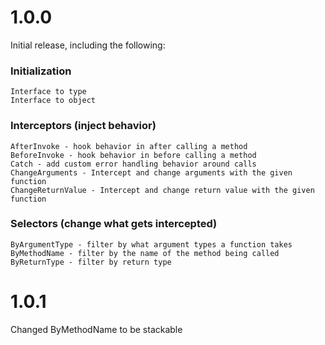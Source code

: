 # 1.0.0
Initial release, including the following:
### Initialization
    Interface to type
    Interface to object

### Interceptors (inject behavior)
    AfterInvoke - hook behavior in after calling a method
    BeforeInvoke - hook behavior in before calling a method
    Catch - add custom error handling behavior around calls
    ChangeArguments - Intercept and change arguments with the given function
    ChangeReturnValue - Intercept and change return value with the given function

### Selectors (change what gets intercepted)
    ByArgumentType - filter by what argument types a function takes
    ByMethodName - filter by the name of the method being called
    ByReturnType - filter by return type

# 1.0.1
Changed ByMethodName to be stackable

